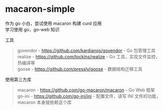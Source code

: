 # macaron-simple

作为 go 小白，尝试使用 macaron 构建 curd 应用   
学习使用 go，go-web 知识

工具
> govendor - https://github.com/kardianos/govendor - Go 包管理工具  
> realize  - https://github.com/tockins/realize    - Go 工具，实现文件监控，热编译等  
> goose    - https://github.com/pressly/goose      - 数据结构迁移工具

使用第三方库   
> macaron  - https://github.com/go-macaron/macaron - Go Web 框架   
> go-ini   - https://github.com/go-ini/ini         - 配置文件，读写 INI 文件的功能，macaron 本身就依赖这个库



